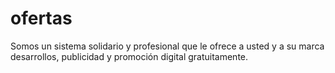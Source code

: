 # ofertas
Somos un sistema solidario y profesional que le ofrece a usted y a su marca desarrollos, publicidad y promoción digital gratuitamente.
